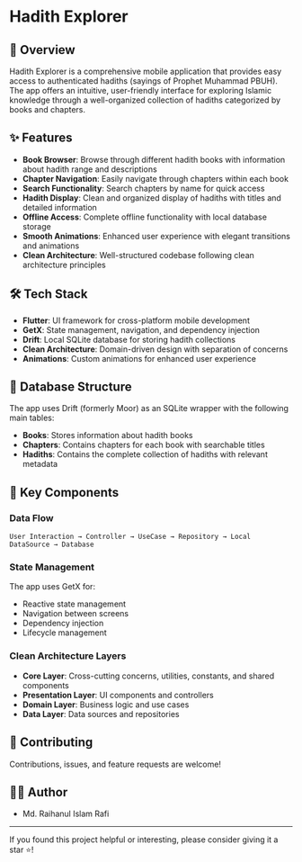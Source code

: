 # Hadith Explorer


## 📱 Overview

Hadith Explorer is a comprehensive mobile application that provides easy access to authenticated hadiths (sayings of Prophet Muhammad PBUH). The app offers an intuitive, user-friendly interface for exploring Islamic knowledge through a well-organized collection of hadiths categorized by books and chapters.

## ✨ Features

- **Book Browser**: Browse through different hadith books with information about hadith range and descriptions
- **Chapter Navigation**: Easily navigate through chapters within each book
- **Search Functionality**: Search chapters by name for quick access
- **Hadith Display**: Clean and organized display of hadiths with titles and detailed information
- **Offline Access**: Complete offline functionality with local database storage
- **Smooth Animations**: Enhanced user experience with elegant transitions and animations
- **Clean Architecture**: Well-structured codebase following clean architecture principles


## 🛠️ Tech Stack

- **Flutter**: UI framework for cross-platform mobile development
- **GetX**: State management, navigation, and dependency injection
- **Drift**: Local SQLite database for storing hadith collections
- **Clean Architecture**: Domain-driven design with separation of concerns
- **Animations**: Custom animations for enhanced user experience

## 📝 Database Structure

The app uses Drift (formerly Moor) as an SQLite wrapper with the following main tables:

- **Books**: Stores information about hadith books
- **Chapters**: Contains chapters for each book with searchable titles
- **Hadiths**: Contains the complete collection of hadiths with relevant metadata

## 🧩 Key Components

### Data Flow

```
User Interaction → Controller → UseCase → Repository → Local DataSource → Database
```

### State Management

The app uses GetX for:
- Reactive state management
- Navigation between screens
- Dependency injection
- Lifecycle management

### Clean Architecture Layers

- **Core Layer**: Cross-cutting concerns, utilities, constants, and shared components
- **Presentation Layer**: UI components and controllers
- **Domain Layer**: Business logic and use cases
- **Data Layer**: Data sources and repositories


## 🤝 Contributing

Contributions, issues, and feature requests are welcome!


## 👨‍💻 Author

- Md. Raihanul Islam Rafi

---

If you found this project helpful or interesting, please consider giving it a star ⭐!